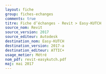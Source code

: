 ```yaml
---
layout: fiche
group: fiches-echanges
comments: true
titre: Fiche d’échanges - Revit > Easy-KUTCH
source_nom: Revit
source_version: 2017
source_editeur: Autodesk
destination_nom: Easy-KUTCH
destination_version: 2017-a
destination_editeur: ATTIC+
usage_metier: Métré
nom_pdf: revit-easykutch.pdf
maj: mai 2017
---
```

